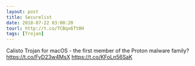```yaml
---
layout: post
title: Securelist
date: 2018-07-22 03:00:20
tourl: http://t.co/TCBqx6Tt0H
tags: [Trojan]
---
```

Calisto Trojan for macOS - the first member of the Proton malware family? https://t.co/FyD23w4MsX https://t.co/KFoLn56SaK